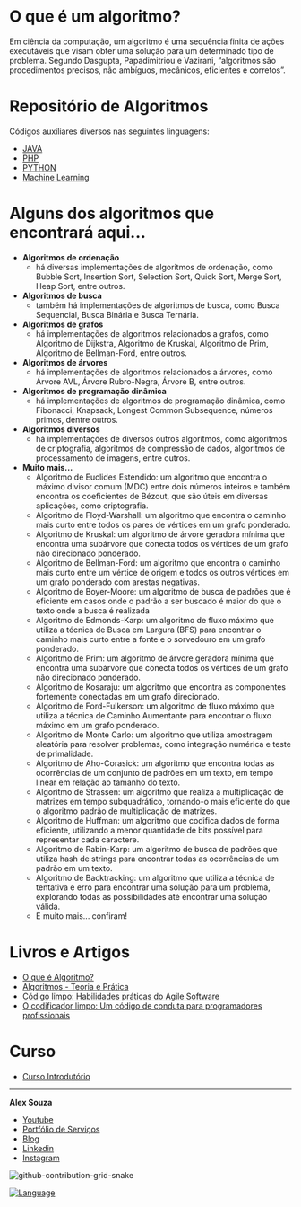 # O que é um algoritmo?
Em ciência da computação, um algoritmo é uma sequência finita de ações executáveis que visam obter uma solução para um determinado tipo de problema.
Segundo Dasgupta, Papadimitriou e Vazirani, “algoritmos são procedimentos precisos, não ambíguos, mecânicos, eficientes e corretos”.

# Repositório de Algoritmos
Códigos auxiliares diversos nas seguintes linguagens:
- <a href='https://1drv.ms/u/s!AtlsFPWf_b5KvDAtbg5jNPyDN9Hv?e=a2nXLw'>JAVA</a>
- <a href='https://github.com/aasouzaconsult/Algoritmos/tree/main/PHP'>PHP</a>
- <a href='https://github.com/aasouzaconsult/Algoritmos/tree/main/Python'>PYTHON</a>
- <a href='https://github.com/aasouzaconsult/Algoritmos/tree/main/Machine%20Learning'>Machine Learning</a>

# Alguns dos algoritmos que encontrará aqui...
- **Algoritmos de ordenação**
  - há diversas implementações de algoritmos de ordenação, como Bubble Sort, Insertion Sort, Selection Sort, Quick Sort, Merge Sort, Heap Sort, entre outros.
- **Algoritmos de busca**
  - também há implementações de algoritmos de busca, como Busca Sequencial, Busca Binária e Busca Ternária.
- **Algoritmos de grafos**
  - há implementações de algoritmos relacionados a grafos, como Algoritmo de Dijkstra, Algoritmo de Kruskal, Algoritmo de Prim, Algoritmo de Bellman-Ford, entre outros.
- **Algoritmos de árvores**
  - há implementações de algoritmos relacionados a árvores, como Árvore AVL, Árvore Rubro-Negra, Árvore B, entre outros.
- **Algoritmos de programação dinâmica**
  - há implementações de algoritmos de programação dinâmica, como Fibonacci, Knapsack, Longest Common Subsequence, números primos, dentre outros.
- **Algoritmos diversos**
  - há implementações de diversos outros algoritmos, como algoritmos de criptografia, algoritmos de compressão de dados, algoritmos de processamento de imagens, entre outros.
- **Muito mais...**
  - Algoritmo de Euclides Estendido: um algoritmo que encontra o máximo divisor comum (MDC) entre dois números inteiros e também encontra os coeficientes de Bézout, que são úteis em diversas aplicações, como criptografia.
  - Algoritmo de Floyd-Warshall: um algoritmo que encontra o caminho mais curto entre todos os pares de vértices em um grafo ponderado.
  - Algoritmo de Kruskal: um algoritmo de árvore geradora mínima que encontra uma subárvore que conecta todos os vértices de um grafo não direcionado ponderado.
  - Algoritmo de Bellman-Ford: um algoritmo que encontra o caminho mais curto entre um vértice de origem e todos os outros vértices em um grafo ponderado com arestas negativas.
  - Algoritmo de Boyer-Moore: um algoritmo de busca de padrões que é eficiente em casos onde o padrão a ser buscado é maior do que o texto onde a busca é realizada
  - Algoritmo de Edmonds-Karp: um algoritmo de fluxo máximo que utiliza a técnica de Busca em Largura (BFS) para encontrar o caminho mais curto entre a fonte e o sorvedouro em um grafo ponderado.
  - Algoritmo de Prim: um algoritmo de árvore geradora mínima que encontra uma subárvore que conecta todos os vértices de um grafo não direcionado ponderado.
  - Algoritmo de Kosaraju: um algoritmo que encontra as componentes fortemente conectadas em um grafo direcionado.
  - Algoritmo de Ford-Fulkerson: um algoritmo de fluxo máximo que utiliza a técnica de Caminho Aumentante para encontrar o fluxo máximo em um grafo ponderado.
  - Algoritmo de Monte Carlo: um algoritmo que utiliza amostragem aleatória para resolver problemas, como integração numérica e teste de primalidade.
  - Algoritmo de Aho-Corasick: um algoritmo que encontra todas as ocorrências de um conjunto de padrões em um texto, em tempo linear em relação ao tamanho do texto.
  - Algoritmo de Strassen: um algoritmo que realiza a multiplicação de matrizes em tempo subquadrático, tornando-o mais eficiente do que o algoritmo padrão de multiplicação de matrizes.
  - Algoritmo de Huffman: um algoritmo que codifica dados de forma eficiente, utilizando a menor quantidade de bits possível para representar cada caractere.
  - Algoritmo de Rabin-Karp: um algoritmo de busca de padrões que utiliza hash de strings para encontrar todas as ocorrências de um padrão em um texto.
  - Algoritmo de Backtracking: um algoritmo que utiliza a técnica de tentativa e erro para encontrar uma solução para um problema, explorando todas as possibilidades até encontrar uma solução válida.
  - E muito mais... confiram!

# Livros e Artigos
- [O que é Algoritmo?](https://blogdozouza.wordpress.com/2019/05/31/o-que-e-algoritmo/)
- [Algoritmos - Teoria e Prática](https://www.amazon.com.br/Algoritmos-Teoria-Pr%C3%A1tica-Thomas-Cormen/dp/8535236996)
- [Código limpo: Habilidades práticas do Agile Software](https://www.amazon.com.br/C%C3%B3digo-limpo-Robert-C-Martin/dp/8576082675/)
- [O codificador limpo: Um código de conduta para programadores profissionais](https://www.amazon.com.br/codificador-limpo-conduta-programadores-profissionais/dp/8576086476/)

# Curso
- [Curso Introdutório](https://www.youtube.com/watch?v=8mei6uVttho&list=PLHz_AreHm4dmSj0MHol_aoNYCSGFqvfXV)

-----------
**Alex Souza**
- [Youtube](https://www.youtube.com/@alexsouzamsc)
- [Portfólio de Serviços](https://github.com/aasouzaconsult/Cientista-de-Dados)
- [Blog](https://medium.com/blog-do-zouza)
- [Linkedin](https://www.linkedin.com/in/alex-souza/)
- [Instagram](https://www.instagram.com/alexsouzamsc/)

![github-contribution-grid-snake](https://user-images.githubusercontent.com/29084827/164712340-6b03015f-a428-4731-b1b9-a5605de203b2.svg)

[![Language](https://img.shields.io/badge/AlexSouza-yellow.svg)](https://medium.com/blog-do-zouza)
